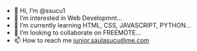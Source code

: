 - 👋 Hi, I’m @ssucu1
- 👀 I’m interested in Web Developmnt...
- 🌱 I’m currently learning HTML, CSS, JAVASCRIPT, PYTHON...
- 💞️ I’m looking to collaborate on FREEMOTE...
- 📫 How to reach me junior.saulasucu@me.com

<!---
ssucu1/ssucu1 is a ✨ special ✨ repository because its `README.md` (this file) appears on your GitHub profile.
You can click the Preview link to take a look at your changes.
--->
